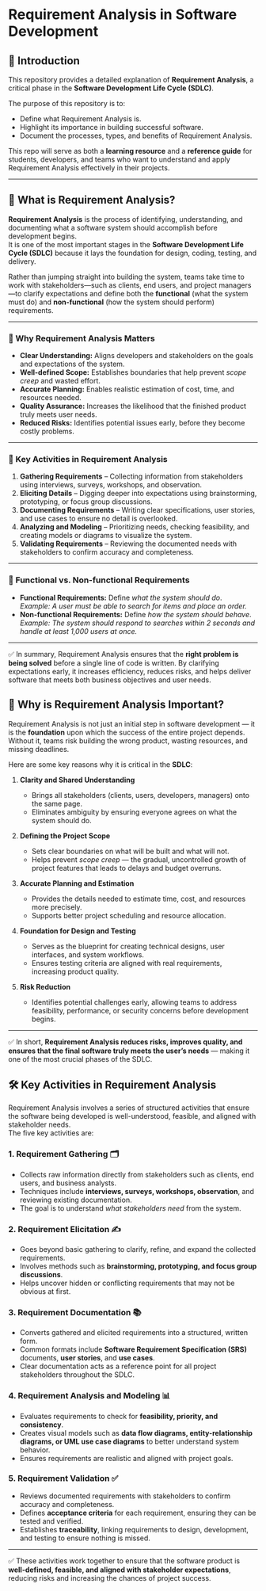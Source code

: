 # Requirement Analysis in Software Development  

## 📖 Introduction  
This repository provides a detailed explanation of **Requirement Analysis**, a critical phase in the **Software Development Life Cycle (SDLC)**.  

The purpose of this repository is to:  
- Define what Requirement Analysis is.  
- Highlight its importance in building successful software.  
- Document the processes, types, and benefits of Requirement Analysis.  

This repo will serve as both a **learning resource** and a **reference guide** for students, developers, and teams who want to understand and apply Requirement Analysis effectively in their projects.  

---

## 🔎 What is Requirement Analysis?

**Requirement Analysis** is the process of identifying, understanding, and documenting what a software system should accomplish before development begins.  
It is one of the most important stages in the **Software Development Life Cycle (SDLC)** because it lays the foundation for design, coding, testing, and delivery.

Rather than jumping straight into building the system, teams take time to work with stakeholders—such as clients, end users, and project managers—to clarify expectations and define both the **functional** (what the system must do) and **non-functional** (how the system should perform) requirements.  

---

### 📌 Why Requirement Analysis Matters
- **Clear Understanding:** Aligns developers and stakeholders on the goals and expectations of the system.  
- **Well-defined Scope:** Establishes boundaries that help prevent *scope creep* and wasted effort.  
- **Accurate Planning:** Enables realistic estimation of cost, time, and resources needed.  
- **Quality Assurance:** Increases the likelihood that the finished product truly meets user needs.  
- **Reduced Risks:** Identifies potential issues early, before they become costly problems.  

---

### 📌 Key Activities in Requirement Analysis
1. **Gathering Requirements** – Collecting information from stakeholders using interviews, surveys, workshops, and observation.  
2. **Eliciting Details** – Digging deeper into expectations using brainstorming, prototyping, or focus group discussions.  
3. **Documenting Requirements** – Writing clear specifications, user stories, and use cases to ensure no detail is overlooked.  
4. **Analyzing and Modeling** – Prioritizing needs, checking feasibility, and creating models or diagrams to visualize the system.  
5. **Validating Requirements** – Reviewing the documented needs with stakeholders to confirm accuracy and completeness.  

---

### 📌 Functional vs. Non-functional Requirements
- **Functional Requirements:** Define *what the system should do*.  
  *Example: A user must be able to search for items and place an order.*  
- **Non-functional Requirements:** Define *how the system should behave*.  
  *Example: The system should respond to searches within 2 seconds and handle at least 1,000 users at once.*  

---

✅ In summary, Requirement Analysis ensures that the **right problem is being solved** before a single line of code is written. By clarifying expectations early, it increases efficiency, reduces risks, and helps deliver software that meets both business objectives and user needs.

## 🌟 Why is Requirement Analysis Important?

Requirement Analysis is not just an initial step in software development — it is the **foundation** upon which the success of the entire project depends. Without it, teams risk building the wrong product, wasting resources, and missing deadlines.  

Here are some key reasons why it is critical in the **SDLC**:  

1. **Clarity and Shared Understanding**  
   - Brings all stakeholders (clients, users, developers, managers) onto the same page.  
   - Eliminates ambiguity by ensuring everyone agrees on what the system should do.  

2. **Defining the Project Scope**  
   - Sets clear boundaries on what will be built and what will not.  
   - Helps prevent *scope creep* — the gradual, uncontrolled growth of project features that leads to delays and budget overruns.  

3. **Accurate Planning and Estimation**  
   - Provides the details needed to estimate time, cost, and resources more precisely.  
   - Supports better project scheduling and resource allocation.  

4. **Foundation for Design and Testing**  
   - Serves as the blueprint for creating technical designs, user interfaces, and system workflows.  
   - Ensures testing criteria are aligned with real requirements, increasing product quality.  

5. **Risk Reduction**  
   - Identifies potential challenges early, allowing teams to address feasibility, performance, or security concerns before development begins.  

---

✅ In short, **Requirement Analysis reduces risks, improves quality, and ensures that the final software truly meets the user’s needs** — making it one of the most crucial phases of the SDLC.

## 🛠️ Key Activities in Requirement Analysis

Requirement Analysis involves a series of structured activities that ensure the software being developed is well-understood, feasible, and aligned with stakeholder needs.  
The five key activities are:  

### 1. Requirement Gathering 🗂️
- Collects raw information directly from stakeholders such as clients, end users, and business analysts.  
- Techniques include **interviews, surveys, workshops, observation**, and reviewing existing documentation.  
- The goal is to understand *what stakeholders need* from the system.  

### 2. Requirement Elicitation ✍️
- Goes beyond basic gathering to clarify, refine, and expand the collected requirements.  
- Involves methods such as **brainstorming, prototyping, and focus group discussions**.  
- Helps uncover hidden or conflicting requirements that may not be obvious at first.  

### 3. Requirement Documentation 📚
- Converts gathered and elicited requirements into a structured, written form.  
- Common formats include **Software Requirement Specification (SRS)** documents, **user stories**, and **use cases**.  
- Clear documentation acts as a reference point for all project stakeholders throughout the SDLC.  

### 4. Requirement Analysis and Modeling 📊
- Evaluates requirements to check for **feasibility, priority, and consistency**.  
- Creates visual models such as **data flow diagrams, entity-relationship diagrams, or UML use case diagrams** to better understand system behavior.  
- Ensures requirements are realistic and aligned with project goals.  

### 5. Requirement Validation ✅
- Reviews documented requirements with stakeholders to confirm accuracy and completeness.  
- Defines **acceptance criteria** for each requirement, ensuring they can be tested and verified.  
- Establishes **traceability**, linking requirements to design, development, and testing to ensure nothing is missed.  

---

✅ These activities work together to ensure that the software product is **well-defined, feasible, and aligned with stakeholder expectations**, reducing risks and increasing the chances of project success.
